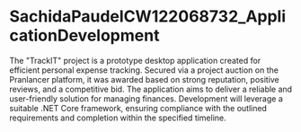 # SachidaPaudelCW122068732_ApplicationDevelopment
The "TrackIT" project is a prototype desktop application created for efficient personal expense tracking. Secured via a project auction on the Pranlancer platform, it was awarded based on strong reputation, positive reviews, and a competitive bid. The application aims to deliver a reliable and user-friendly solution for managing finances. Development will leverage a suitable .NET Core framework, ensuring compliance with the outlined requirements and completion within the specified timeline.
